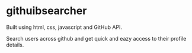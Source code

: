 # githuibsearcher

Built using html, css, javascript and GitHub API.

Search users across github and get quick and eazy access to their profile details.

